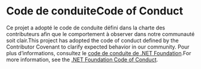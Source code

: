 # <a name="code-of-conduct"></a><span data-ttu-id="73760-101">Code de conduite</span><span class="sxs-lookup"><span data-stu-id="73760-101">Code of Conduct</span></span>

<span data-ttu-id="73760-102">Ce projet a adopté le code de conduite défini dans la charte des contributeurs afin que le comportement à observer dans notre communauté soit clair.</span><span class="sxs-lookup"><span data-stu-id="73760-102">This project has adopted the code of conduct defined by the Contributor Covenant to clarify expected behavior in our community.</span></span>
<span data-ttu-id="73760-103">Pour plus d’informations, consultez le [code de conduite de .NET Foundation](https://dotnetfoundation.org/code-of-conduct).</span><span class="sxs-lookup"><span data-stu-id="73760-103">For more information, see the [.NET Foundation Code of Conduct](https://dotnetfoundation.org/code-of-conduct).</span></span>
